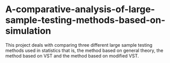 # A-comparative-analysis-of-large-sample-testing-methods-based-on-simulation
This project deals with comparing three different large sample testing methods used in statistics that is, the method based on general theory, the method based on VST and the method based on modified VST. 
